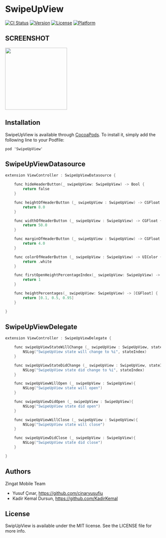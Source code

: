 # SwipeUpView

[![CI Status](https://img.shields.io/travis/kadirkemal/SwipeUpView.svg?style=flat)](https://travis-ci.org/kadirkemal/SwipeUpView)
[![Version](https://img.shields.io/cocoapods/v/SwipeUpView.svg?style=flat)](https://cocoapods.org/pods/SwipeUpView)
[![License](https://img.shields.io/cocoapods/l/SwipeUpView.svg?style=flat)](https://cocoapods.org/pods/SwipeUpView)
[![Platform](https://img.shields.io/cocoapods/p/SwipeUpView.svg?style=flat)](https://cocoapods.org/pods/SwipeUpView)

## SCREENSHOT

<img src="https://raw.githubusercontent.com/zingat/SwipeUpView/master/SwipeUpView.gif" width="200px">

## Installation

SwipeUpView is available through [CocoaPods](http://cocoapods.org). To install it, simply add the following line to your Podfile:

```
pod 'SwipeUpView'
```

## SwipeUpViewDatasource
```objectivec
extension ViewController : SwipeUpViewDatasource {

    func hideHeaderButton(_ swipeUpView: SwipeUpView) -> Bool {
        return false
    }

    func heightOfHeaderButton (_ swipeUpView : SwipeUpView) -> CGFloat {
        return 8.0
    }

    func widthOfHeaderButton (_ swipeUpView : SwipeUpView) -> CGFloat {
        return 50.0
    }

    func marginOfHeaderButton (_ swipeUpView : SwipeUpView) -> CGFloat {
        return 4.0
    }

    func colorOfHeaderButton (_ swipeUpView : SwipeUpView) -> UIColor {
        return .white
    }

    func firstOpenHeightPercentageIndex(_ swipeUpView: SwipeUpView) -> Int {
        return 1
    }

    func heightPercentages(_ swipeUpView: SwipeUpView) -> [CGFloat] {
        return [0.1, 0.5, 0.95]
    }

}
```

## SwipeUpViewDelegate
```objectivec
extension ViewController : SwipeUpViewDelegate {

    func swipeUpViewStateWillChange (_ swipeUpView : SwipeUpView, stateIndex : Int){
        NSLog("SwipeUpView state will change to %i", stateIndex)
    }

    func swipeUpViewStateDidChange (_ swipeUpView : SwipeUpView, stateIndex : Int){
        NSLog("SwipeUpView state did change to %i", stateIndex)
    }

    func swipeUpViewWillOpen (_ swipeUpView : SwipeUpView){
        NSLog("SwipeUpView state will open")
    }

    func swipeUpViewDidOpen (_ swipeUpView : SwipeUpView){
        NSLog("SwipeUpView state did open")
    }

    func swipeUpViewWillClose (_ swipeUpView : SwipeUpView){
        NSLog("SwipeUpView state will close")
    }

    func swipeUpViewDidClose (_ swipeUpView : SwipeUpView){
        NSLog("SwipeUpView state did close")
    }

}
```

## Authors

Zingat Mobile Team
+ Yusuf Çınar, https://github.com/cinaryusufiu
+ Kadir Kemal Dursun, https://github.com/KadirKemal

## License

SwipUpView is available under the MIT license. See the LICENSE file for more info.
